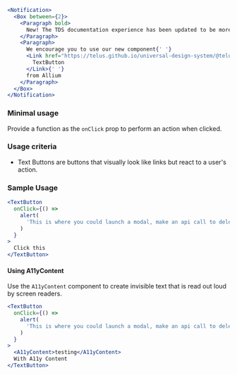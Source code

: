 ```jsx noeditor
<Notification>
  <Box between={2}>
    <Paragraph bold>
      New! The TDS documentation experience has been updated to be more performant!
    </Paragraph>
    <Paragraph>
      We encourage you to use our new component{' '}
      <Link href="https://telus.github.io/universal-design-system/@telus-uds/ds-allium/components/components/text-button">
        TextButton
      </Link>{' '}
      from Allium
    </Paragraph>
  </Box>
</Notification>
```

### Minimal usage

Provide a function as the `onClick` prop to perform an action when clicked.

### Usage criteria

- Text Buttons are buttons that visually look like links but react to a user's action.

### Sample Usage

```jsx
<TextButton
  onClick={() =>
    alert(
      'This is where you could launch a modal, make an api call to delete or update something, etc.'
    )
  }
>
  Click this
</TextButton>
```

#### Using A11yContent

Use the `A11yContent` component to create invisible text that is read out loud by screen readers.

```jsx
<TextButton
  onClick={() =>
    alert(
      'This is where you could launch a modal, make an api call to delete or update something, etc.'
    )
  }
>
  <A11yContent>testing</A11yContent>
  With A11y Content
</TextButton>
```
